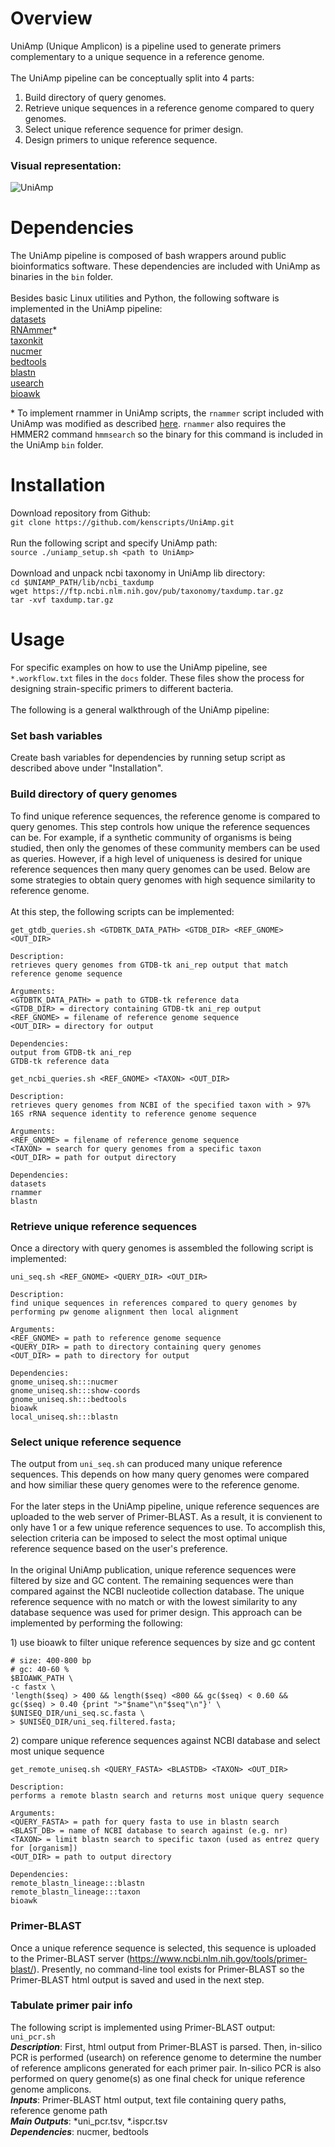 # Overview
UniAmp (Unique Amplicon) is a pipeline used to generate primers complementary to a unique sequence in a reference genome.  \
\
The UniAmp pipeline can be conceptually split into 4 parts:
1. Build directory of query genomes.
2. Retrieve unique sequences in a reference genome compared to query genomes.
3. Select unique reference sequence for primer design.
4. Design primers to unique reference sequence.

### Visual representation:
![UniAmp](https://github.com/kenscripts/UniAmp/blob/main/UniAmp.v2.png)


# Dependencies
The UniAmp pipeline is composed of bash wrappers around public bioinformatics software. These dependencies are included with UniAmp as binaries in the `bin` folder.  \
\
Besides basic Linux utilities and Python, the following software is implemented in the UniAmp pipeline:  \
[datasets](https://www.ncbi.nlm.nih.gov/datasets)  \
[RNAmmer](https://services.healthtech.dtu.dk/service.php?RNAmmer-1.2)\*  \
[taxonkit](https://github.com/shenwei356/taxonkit)  \
[nucmer](https://sourceforge.net/projects/mummer/)  \
[bedtools](https://github.com/arq5x/bedtools2)  \
[blastn](https://www.ncbi.nlm.nih.gov/books/NBK52640/)  \
[usearch](https://drive5.com/usearch/download.html)  \
[bioawk](https://github.com/lh3/bioawk)

\* To implement rnammer in UniAmp scripts, the `rnammer` script included with UniAmp was modified as described [here](https://www.biostars.org/p/9550142/). `rnammer` also requires the HMMER2 command `hmmsearch` so the binary for this command is included in the UniAmp `bin` folder. 


# Installation
Download repository from Github:  \
`git clone https://github.com/kenscripts/UniAmp.git`  \
\
Run the following script and specify UniAmp path:  \
`source ./uniamp_setup.sh <path to UniAmp>`  \
\
Download and unpack ncbi taxonomy in UniAmp lib directory:  \
`cd $UNIAMP_PATH/lib/ncbi_taxdump`  \
`wget https://ftp.ncbi.nlm.nih.gov/pub/taxonomy/taxdump.tar.gz`  \
`tar -xvf taxdump.tar.gz`


# Usage
For specific examples on how to use the UniAmp pipeline, see `*.workflow.txt` files in the `docs` folder. These files show the process for designing strain-specific primers to different bacteria.  \
\
The following is a general walkthrough of the UniAmp pipeline:

### Set bash variables
Create bash variables for dependencies by running setup script as described above under "Installation".

### Build directory of query genomes
To find unique reference sequences, the reference genome is compared to query genomes. This step controls how unique the reference sequences can be. For example, if a synthetic community of organisms is being studied, then only the genomes of these community members can be used as queries. However, if a high level of uniqueness is desired for unique reference sequences then many query genomes can be used. Below are some strategies to obtain query genomes with high sequence similarity to reference genome. \
\
At this step, the following scripts can be implemented:
```
get_gtdb_queries.sh <GTDBTK_DATA_PATH> <GTDB_DIR> <REF_GNOME> <OUT_DIR>

Description:
retrieves query genomes from GTDB-tk ani_rep output that match reference genome sequence

Arguments:
<GTDBTK_DATA_PATH> = path to GTDB-tk reference data
<GTDB_DIR> = directory containing GTDB-tk ani_rep output
<REF_GNOME> = filename of reference genome sequence
<OUT_DIR> = directory for output

Dependencies:
output from GTDB-tk ani_rep
GTDB-tk reference data
``` 
```
get_ncbi_queries.sh <REF_GNOME> <TAXON> <OUT_DIR>

Description:
retrieves query genomes from NCBI of the specified taxon with > 97% 16S rRNA sequence identity to reference genome sequence

Arguments:
<REF_GNOME> = filename of reference genome sequence
<TAXON> = search for query genomes from a specific taxon
<OUT_DIR> = path for output directory

Dependencies:
datasets
rnammer
blastn
```

### Retrieve unique reference sequences
Once a directory with query genomes is assembled the following script is implemented:
```
uni_seq.sh <REF_GNOME> <QUERY_DIR> <OUT_DIR>

Description:
find unique sequences in references compared to query genomes by performing pw genome alignment then local alignment

Arguments:
<REF_GNOME> = path to reference genome sequence
<QUERY_DIR> = path to directory containing query genomes
<OUT_DIR> = path to directory for output

Dependencies:
gnome_uniseq.sh:::nucmer
gnome_uniseq.sh:::show-coords
gnome_uniseq.sh:::bedtools
bioawk
local_uniseq.sh:::blastn
```

### Select unique reference sequence
The output from `uni_seq.sh` can produced many unique reference sequences. This depends on how many query genomes were compared and how similiar these query genomes were to the reference genome.  \
\
For the later steps in the UniAmp pipeline, unique reference sequences are uploaded to the web server of Primer-BLAST. As a result, it is convienent to only have 1 or a few unique reference sequences to use. To accomplish this, selection criteria can be imposed to select the most optimal unique reference sequence based on the user's preference.  \
\
In the original UniAmp publication, unique reference sequences were filtered by size and GC content. The remaining sequences were than compared against the NCBI nucleotide collection database. The unique reference sequence with no match or with the lowest similarity to any database sequence was used for primer design. This approach can be implemented by performing the following:

1\) use bioawk to filter unique reference sequences by size and gc content
```
# size: 400-800 bp
# gc: 40-60 %
$BIOAWK_PATH \
-c fastx \
'length($seq) > 400 && length($seq) <800 && gc($seq) < 0.60 && gc($seq) > 0.40 {print ">"$name"\n"$seq"\n"}' \
$UNISEQ_DIR/uni_seq.sc.fasta \
> $UNISEQ_DIR/uni_seq.filtered.fasta;
```
2\) compare unique reference sequences against NCBI database and select most unique sequence
```
get_remote_uniseq.sh <QUERY_FASTA> <BLASTDB> <TAXON> <OUT_DIR>

Description:
performs a remote blastn search and returns most unique query sequence

Arguments:
<QUERY_FASTA> = path for query fasta to use in blastn search
<BLAST_DB> = name of NCBI database to search against (e.g. nr)
<TAXON> = limit blastn search to specific taxon (used as entrez query for [organism])
<OUT_DIR> = path to output directory

Dependencies:
remote_blastn_lineage:::blastn
remote_blastn_lineage:::taxon
bioawk
```


### Primer-BLAST
Once a unique reference sequence is selected, this sequence is uploaded to the Primer-BLAST server (https://www.ncbi.nlm.nih.gov/tools/primer-blast/). Presently, no command-line tool exists for Primer-BLAST so the Primer-BLAST html output is saved and used in the next step. 

### Tabulate primer pair info
The following script is implemented using Primer-BLAST output:  \
`uni_pcr.sh`  \
***Description***: First, html output from Primer-BLAST is parsed. Then, in-silico PCR is performed (usearch) on reference genome to determine the number of reference amplicons generated for each primer pair. In-silico PCR is also performed on query genome(s) as one final check for unique reference genome amplicons.  \
***Inputs***: Primer-BLAST html output, text file containing query paths, reference genome path  \
***Main Outputs***: \*uni_pcr.tsv, \*.ispcr.tsv \
***Dependencies***: nucmer, bedtools
